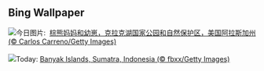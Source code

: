 ## Bing Wallpaper
![](https://www.bing.com/th?id=OHR.ClamBears_ZH-CN5686721500_UHD.jpg&w=1000)今日图片: &nbsp;[棕熊妈妈和幼崽，克拉克湖国家公园和自然保护区，美国阿拉斯加州 (© Carlos Carreno/Getty Images)](https://www.bing.com/th?id=OHR.ClamBears_ZH-CN5686721500_UHD.jpg)
<br><br/>
![](https://www.bing.com/th?id=OHR.BanyakIslands_EN-US2426505225_UHD.jpg&w=1000)Today: [Banyak Islands, Sumatra, Indonesia (© fbxx/Getty Images)](https://www.bing.com/th?id=OHR.BanyakIslands_EN-US2426505225_UHD.jpg)
<br><br/>
